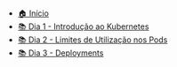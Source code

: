* [🏠 Início](/)
* [📚 Dia 1 - Introdução ao Kubernetes](/docs/day-1.md)
* [📚 Dia 2 - Limites de Utilização nos Pods](/docs/day-2.md)
* [📚 Dia 3 - Deployments](/docs/day-3.md)
